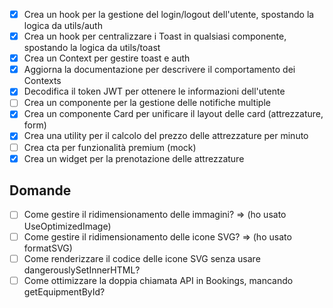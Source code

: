- [x] Crea un hook per la gestione del login/logout dell'utente, spostando la logica da utils/auth
- [x] Crea un hook per centralizzare i Toast in qualsiasi componente, spostando la logica da utils/toast
- [x] Crea un Context per gestire toast e auth
- [x] Aggiorna la documentazione per descrivere il comportamento dei Contexts
- [x] Decodifica il token JWT per ottenere le informazioni dell'utente
- [ ] Crea un componente per la gestione delle notifiche multiple
- [x] Crea un componente Card per unificare il layout delle card (attrezzature, form)
- [x] Crea una utility per il calcolo del prezzo delle attrezzature per minuto
- [ ] Crea cta per funzionalità premium (mock)
- [x] Crea un widget per la prenotazione delle attrezzature

## Domande
- [ ] Come gestire il ridimensionamento delle immagini? => (ho usato UseOptimizedImage)
- [ ] Come gestire il ridimensionamento delle icone SVG? => (ho usato formatSVG)
- [ ] Come renderizzare il codice delle icone SVG senza usare dangerouslySetInnerHTML?
- [ ] Come ottimizzare la doppia chiamata API in Bookings, mancando getEquipmentById?